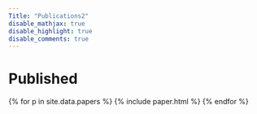 ```yaml
---
Title: "Publications2"
disable_mathjax: true
disable_highlight: true
disable_comments: true
---
```

<!-- <center> -->
<!-- <a target="_blank" href="https://scholar.google.com/citations?user=0I2wXJQAAAAJ&hl=en"><i class="ai ai-google-scholar ai-2x"></i></a>  -->
<!-- <a target="_blank" href="https://www.researchgate.net/profile/Daijiang_Li"><i class="ai ai-researchgate ai-2x"></i></a>  -->
<!-- <a target="_blank" href="https://publons.com/a/719613/"><i class="ai ai-publons ai-2x"></i></a> -->
<!-- </center> -->

<!-- # In press -->

<!-- <ol> -->
<!-- <li> <b></b>. , et al. <i></i>. In press. <a href="https://" target="_blank" title="Text through DOI"><i class="ai ai-doi"></i></a> </li>  -->
<!-- </ol> -->

# Published

{% for p in site.data.papers %}
{% include paper.html %}
{% endfor %}
